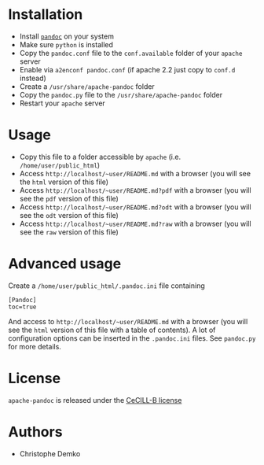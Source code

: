 Installation
============

 * Install [`pandoc`](http://johnmacfarlane.net/pandoc/) on your system
 * Make sure `python` is installed
 * Copy the `pandoc.conf` file to the `conf.available` folder of your `apache` server
 * Enable via `a2enconf pandoc.conf`  (if apache 2.2 just copy to `conf.d` instead)
 * Create a `/usr/share/apache-pandoc` folder
 * Copy the `pandoc.py` file to the `/usr/share/apache-pandoc` folder
 * Restart your `apache` server

Usage
=====

 * Copy this file to a folder accessible by `apache` (i.e. `/home/user/public_html`)
 * Access `http://localhost/~user/README.md` with a browser (you will see the `html` version of this file)
 * Access `http://localhost/~user/README.md?pdf` with a browser (you will see the `pdf` version of this file)
 * Access `http://localhost/~user/README.md?odt` with a browser (you will see the `odt` version of this file)
 * Access `http://localhost/~user/README.md?raw` with a browser (you will see the `raw` version of this file)

Advanced usage
==============
Create a `/home/user/public_html/.pandoc.ini` file containing

    [Pandoc]
    toc=true

And access to `http://localhost/~user/README.md` with a browser (you will see the `html` version of this file with a table of contents). A lot of configuration options can be inserted in the `.pandoc.ini` files. See `pandoc.py` for more details.

License
=======
`apache-pandoc` is released under the [CeCILL-B license](http://www.cecill.info/licences/Licence_CeCILL-B_V1-en.html)
 
 
Authors
=======
 * Christophe Demko
